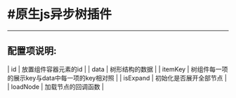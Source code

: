 #原生js异步树插件
====================
----------------------------------------------------------------
配置项说明:
-----------
| id | 放置组件容器元素的id |
| data | 树形结构的数据 |
| itemKey | 树组件每一项的展示key与data中每一项的key相对照 |
| isExpand | 初始化是否展开全部节点 |
| loadNode | 加载节点的回调函数 |
